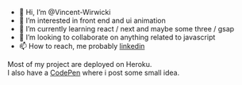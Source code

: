 - 👋 Hi, I’m @Vincent-Wirwicki
- 👀 I’m interested in front end and ui animation
- 🌱 I’m currently learning react / next and maybe some three / gsap
- 💞️ I’m looking to collaborate on anything related to javascript
- 📫 How to reach, me probably [linkedin](https://www.linkedin.com/in/vincent-wirwicki-3819539b/)

Most of my project are deployed on Heroku.  
I also have a [CodePen](https://codepen.io/vincent-wrck) where i post some small idea.

<!---
Vincent-Wirwicki/Vincent-Wirwicki is a ✨ special ✨ repository because its `README.md` (this file) appears on your GitHub profile.
You can click the Preview link to take a look at your changes.
--->

